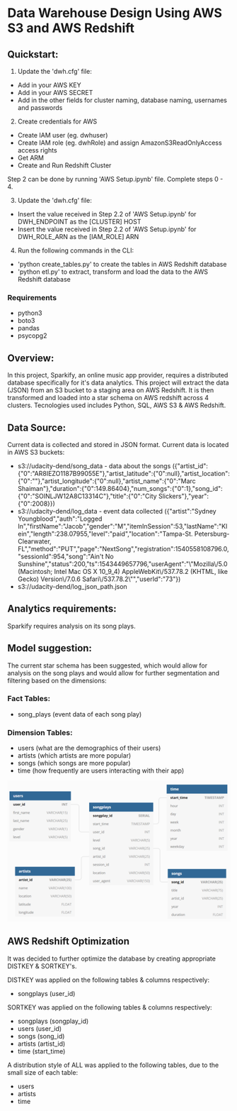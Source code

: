 # Data Warehouse Design Using AWS S3 and AWS Redshift
## Quickstart:
1. Update the 'dwh.cfg' file:
- Add in your AWS KEY
- Add in your AWS SECRET
- Add in the other fields for cluster naming, database naming, usernames and passwords

2. Create credentials for AWS
- Create IAM user (eg. dwhuser)
- Create IAM role (eg. dwhRole) and assign AmazonS3ReadOnlyAccess access rights
- Get ARM
- Create and Run Redshift Cluster

Step 2 can be done by running 'AWS Setup.ipynb' file. Complete steps 0 - 4.

3. Update the 'dwh.cfg' file:
- Insert the value received in Step 2.2 of 'AWS Setup.ipynb' for DWH_ENDPOINT as the \[CLUSTER\] HOST
- Insert the value received in Step 2.2 of 'AWS Setup.ipynb' for DWH_ROLE_ARN as the \[IAM_ROLE\] ARN

4. Run the following commands in the CLI:
- 'python create_tables.py' to create the tables in AWS Redshift database
- 'python etl.py' to extract, transform and load the data to the AWS Redshift database

### Requirements
- python3
- boto3
- pandas
- psycopg2

## Overview:
In this project, Sparkify, an online music app provider, requires a distributed database specifically for it's data analytics. This project will extract the data (JSON) from an S3 bucket to a staging area on AWS Redshift. It is then transformed and loaded into a star schema on AWS redshift across 4 clusters.
Tecnologies used includes Python, SQL, AWS S3 & AWS Redshift.

## Data Source:
Current data is collected and stored in JSON format. Current data is located in AWS S3 buckets:
- s3://udacity-dend/song_data - data about the songs ({"artist_id":{"0":"AR8IEZO1187B99055E"},"artist_latitude":{"0":null},"artist_location":{"0":""},"artist_longitude":{"0":null},"artist_name":{"0":"Marc Shaiman"},"duration":{"0":149.86404},"num_songs":{"0":1},"song_id":{"0":"SOINLJW12A8C13314C"},"title":{"0":"City Slickers"},"year":{"0":2008}})
- s3://udacity-dend/log_data - event data collected ({"artist":"Sydney Youngblood","auth":"Logged In","firstName":"Jacob","gender":"M","itemInSession":53,"lastName":"Klein","length":238.07955,"level":"paid","location":"Tampa-St. Petersburg-Clearwater, FL","method":"PUT","page":"NextSong","registration":1540558108796.0,"sessionId":954,"song":"Ain\'t No Sunshine","status":200,"ts":1543449657796,"userAgent":"\\"Mozilla\\/5.0 (Macintosh; Intel Mac OS X 10_9_4) AppleWebKit\\/537.78.2 (KHTML, like Gecko) Version\\/7.0.6 Safari\\/537.78.2\\"","userId":"73"})
- s3://udacity-dend/log_json_path.json

## Analytics requirements:
Sparkify requires analysis on its song plays. 

## Model suggestion:
The current star schema has been suggested, which would allow for analysis on the song plays and would allow for further segmentation and filtering based on the dimensions:
### Fact Tables:
- song_plays (event data of each song play)
### Dimension Tables:
- users (what are the demographics of their users)
- artists (which artists are more popular)
- songs (which songs are more popular)
- time (how frequently are users interacting with their app)

![SparkifyDB schema as ER Diagram](./img/database_model.png)

## AWS Redshift Optimization
It was decided to further optimize the database by creating appropriate DISTKEY & SORTKEY's. 

DISTKEY was applied on the following tables & columns respectively:
- songplays (user_id)

SORTKEY was applied on the following tables & columns respectively:
- songplays (songplay_id)
- users (user_id)
- songs (song_id)
- artists (artist_id)
- time (start_time)

A distribution style of ALL was applied to the following tables, due to the small size of each table:
- users
- artists
- time